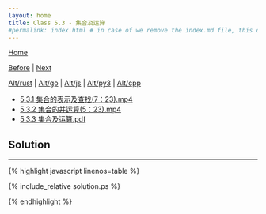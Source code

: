 ```yaml
---
layout: home
title: Class 5.3 - 集合及运算
#permalink: index.html # in case of we remove the index.md file, this doc will be the index page
---
```


<div class="row">
<div class="columnStmt" markdown="1">

[Home](./README.md)

[Before](./class-5.2.md) | [Next](./class-5.4.md)

[Alt/rust](./Alt_rust/README.md) | [Alt/go](./Alt_c/README.md) | [Alt/js](./Alt_js/README.html) | [Alt/py3](./Alt_py3/README.md) | [Alt/cpp](./Alt_cpp/README.md) 

-   [5.3.1 集合的表示及查找(7：23).mp4](https://data-structure.s3.us-west-1.amazonaws.com/5_%E7%AC%AC%E4%BA%94%E8%AE%B2+%E6%A0%91%EF%BC%88%E4%B8%8B%EF%BC%89%5B%E4%BD%95%E9%92%A6%E9%93%AD%5D/5.3.1+%E9%9B%86%E5%90%88%E7%9A%84%E8%A1%A8%E7%A4%BA%E5%8F%8A%E6%9F%A5%E6%89%BE(7%EF%BC%9A23).mp4)
-   [5.3.2 集合的并运算(5：23).mp4](https://data-structure.s3.us-west-1.amazonaws.com/5_%E7%AC%AC%E4%BA%94%E8%AE%B2+%E6%A0%91%EF%BC%88%E4%B8%8B%EF%BC%89%5B%E4%BD%95%E9%92%A6%E9%93%AD%5D/5.3.2+%E9%9B%86%E5%90%88%E7%9A%84%E5%B9%B6%E8%BF%90%E7%AE%97(5%EF%BC%9A23).mp4)
-   [5.3.3 集合及运算.pdf](https://data-structure.s3.us-west-1.amazonaws.com/0_%E6%B5%99%E6%B1%9F%E5%A4%A7%E5%AD%A6%E6%95%B0%E6%8D%AE%E7%BB%93%E6%9E%84_%E9%99%88%E8%B6%8A_%E8%AF%BE%E7%A8%8B%E6%96%87%E6%A1%A3/5.3+%E9%9B%86%E5%90%88%E5%8F%8A%E8%BF%90%E7%AE%97.pdf)


</div>
<div class="columnSol" markdown="1">

## Solution
------

{% highlight javascript linenos=table %}

{% include_relative solution.ps %}

{% endhighlight %}

</div>
</div>
